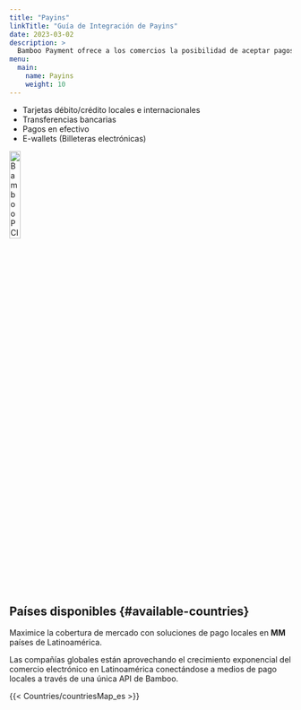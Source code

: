 ```yaml
---
title: "Payins"
linkTitle: "Guía de Integración de Payins"
date: 2023-03-02
description: >
  Bamboo Payment ofrece a los comercios la posibilidad de aceptar pagos soportando todos los medios de pago disponibles en cada país.
menu:
  main:
    name: Payins
    weight: 10     
---
```


* Tarjetas débito/crédito locales e internacionales
* Transferencias bancarias
* Pagos en efectivo
* E-wallets (Billeteras electrónicas)

<img src="https://bamboopaymentsystems.com/wp-content/themes/Bamboo_Theme/images/pci-logo.png" alt="Bamboo PCI certified by GMsectec" style="width: 20%; height:auto;">


## Países disponibles {#available-countries}
Maximice la cobertura de mercado con soluciones de pago locales en **MM** países de Latinoamérica.

Las compañías globales están aprovechando el crecimiento exponencial del comercio electrónico en Latinoamérica conectándose a medios de pago locales a través de una única API de Bamboo.

 {{< Countries/countriesMap_es >}}

 <script>
  window.onload = function() {
    var phtml = document.getElementById('available-countries').nextSibling.innerHTML.replace('MM', document.getElementsByClassName('map-point').length);
    document.getElementById('available-countries').nextSibling.nextSibling.innerHTML = phtml;
  }
</script>